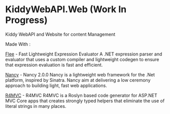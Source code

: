 # KiddyWebAPI.Web (Work In Progress)
Kiddy WebAPI and Website for content Management

Made With :

[Flee](https://archive.codeplex.com/?p=flee) - Fast Lightweight Expression Evaluator
A .NET expression parser and evaluator that uses a custom compiler and lightweight codegen to ensure that expression evaluation is fast and efficient.

[Nancy](https://www.nuget.org/packages/Nancy/) - Nancy 2.0.0
Nancy is a lightweight web framework for the .Net platform, inspired by Sinatra. Nancy aim at delivering a low ceremony approach to building light, fast web applications.

[R4MVC](https://github.com/T4MVC/R4MVC) - R4MVC
R4MVC is a Roslyn based code generator for ASP.NET MVC Core apps that creates strongly typed helpers that eliminate the use of literal strings in many places.


